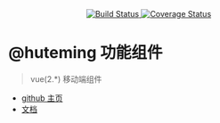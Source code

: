 <div align="center">
    <a href="https://travis-ci.org/huteming/huteming-ui">
        <img src="https://travis-ci.org/huteming/huteming-ui.svg?branch=master" alt="Build Status" />
    </a>
    <a href='https://coveralls.io/github/huteming/huteming-ui'>
        <img src='https://coveralls.io/repos/github/huteming/huteming-ui/badge.svg?branch=master' alt='Coverage Status' />
    </a>
</div>

# @huteming 功能组件

> vue(2.*) 移动端组件

- [github 主页](https://github.com/huteming/huteming-ui)
- [文档](https://huteming.github.io/huteming-ui/#/guide/quickstart)
